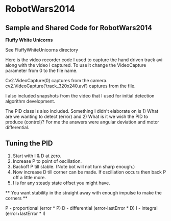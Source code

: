 RobotWars2014
=============

Sample and Shared Code for RobotWars2014
----------------------------------------

**Fluffy White Unicorns**

See FluffyWhiteUnicorns directory

Here is the video recorder code I used to capture the hand driven track avi along with the video I captured. To use it change the VideoCapture parameter from 0 to the file name. 

Cv2.VideoCapture(0) captures from the camera. cv2.VideoCapture(‘track_320x240.avi’) captures from the file.

I also included snapshots from the video that I used for initial detection algorithm development.

The PID class is also included. Something I didn't elaborate on is 1) What are we wanting to detect (error) and 2) What is it we wish the PID to produce (control)? For me the answers were angular deviation and motor differential.

Tuning the PID
--------------
1. Start with I & D at zero. 
2. Increase P to point of oscillation. 
3. Backoff P till stable. (Note bot will not turn sharp enough.)
4. Now increase D till corner can be made. If oscillation occurs then back P off a little more. 
5. I is for any steady state offset you might have.

** You want stability in the straight away with enough impulse to make the corners **

P - proportional (error * P)
D - differential (error-lastError * D)
I - integral (error+lastError * I)